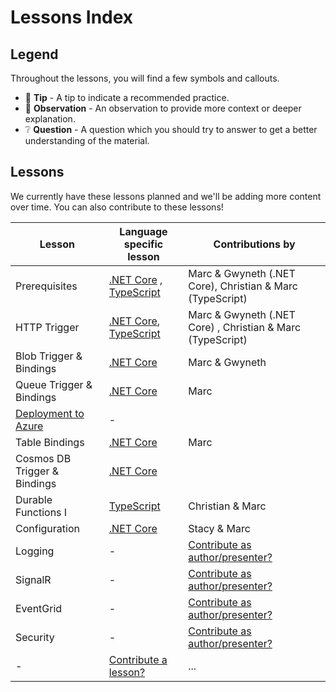 # Lessons Index

## Legend

Throughout the lessons, you will find a few symbols and callouts.

- 📝 __Tip__ - A tip to indicate a recommended practice.
- 🔎 __Observation__ - An observation to provide more context or deeper explanation.
- ❔ __Question__ - A question which you should try to answer to get a better understanding of the material.

## Lessons

We currently have these lessons planned and we'll be adding more content over time. You can also contribute to these lessons!

Lesson|Language specific lesson|Contributions by
|-|-|-
|Prerequisites|[.NET Core](dotnet/prerequisites/prerequisites-dotnet.md) , [TypeScript](typescript/prerequisites/prerequisites-ts.md)|Marc & Gwyneth (.NET Core), Christian & Marc (TypeScript)
|HTTP Trigger|[.NET Core](dotnet/http/http-lesson-dotnet.md), [TypeScript](typescript/http/http-ts.md)|Marc & Gwyneth (.NET Core) , Christian & Marc (TypeScript)
|Blob Trigger & Bindings|[.NET Core](blob-dotnet.md)|Marc & Gwyneth
|Queue Trigger & Bindings|[.NET Core](queue-dotnet.md)|Marc
|[Deployment to Azure](deployment.md)|-||Marc
|Table Bindings|[.NET Core](table-dotnet.md)|Marc
|Cosmos DB Trigger & Bindings|[.NET Core](cosmosdb-dotnet.md)||Gabriela & Marc
|Durable Functions I |[TypeScript](durablefunctions/chaining-ts.md)|Christian & Marc
|Configuration|[.NET Core](configuration-dotnet.md)|Stacy & Marc
|Logging|-|[Contribute as author/presenter?](https://github.com/marcduiker/azure-functions-university/issues/10)
|SignalR|-|[Contribute as author/presenter?](https://github.com/marcduiker/azure-functions-university/issues/13)
|EventGrid|-|[Contribute as author/presenter?](https://github.com/marcduiker/azure-functions-university/issues/13)
|Security|-|[Contribute as author/presenter?](https://github.com/marcduiker/azure-functions-university/issues/6)
|-|[Contribute a lesson?](https://github.com/marcduiker/azure-functions-university/issues/new?assignees=&labels=content&template=content_request.md&title=Content+Request%3A+%3CTITLE%3E)|...
